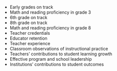- Early grades on track
- Math and reading proficiency in grade 3
- 6th grade on track
- 8th grade on track
- Math and reading proficiency in grade 8
- Teacher credentials
- Educator retention
- Teacher experience
- Classroom observations of instructional practice
- Teachers’ contributions to student learning growth
- Effective program and school leadership
- Institutions’ contributions to student outcomes

